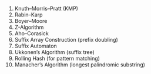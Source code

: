 1. Knuth–Morris–Pratt (KMP)  
2. Rabin–Karp  
3. Boyer–Moore  
4. Z-Algorithm  
5. Aho–Corasick  
6. Suffix Array Construction (prefix doubling)  
7. Suffix Automaton  
8. Ukkonen’s Algorithm (suffix tree)  
9. Rolling Hash (for pattern matching)  
10. Manacher’s Algorithm (longest palindromic substring)  